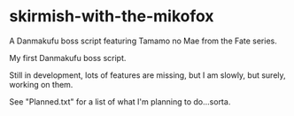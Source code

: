 # skirmish-with-the-mikofox

A Danmakufu boss script featuring Tamamo no Mae from the Fate series.

My first Danmakufu boss script.

Still in development, lots of features are missing, but I am slowly, but surely, working on them.

See "Planned.txt" for a list of what I'm planning to do...sorta.
